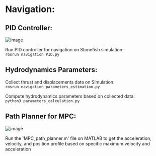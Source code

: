 # Navigation:

## PID Controller:
![image](https://github.com/user-attachments/assets/0cd80bb8-eec0-4783-9e57-568983761b2c)

Run PID controller for navigation on Stonefish simulation: <br />
`rosrun navigation PID.py`

## Hydrodynamics Parameters:

Collect thrust and displacements data on Simulation: <br />
`rosrun navigation parameters_estimation.py`

Compute hydrodynamics parameters based on collected data: <br />
`python3 parameters_calculation.py`

## Path Planner for MPC:
![image](https://github.com/user-attachments/assets/6da8602d-943f-416a-a0ea-33ad4e181d3e)

Run the 'MPC_path_planner.m' file on MATLAB to get the acceleration, velocity, and position profile based on specific maximum velocity and acceleration
